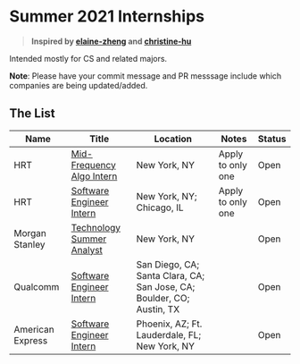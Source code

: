 
# Summer 2021 Internships

> **Inspired by [elaine-zheng](https://github.com/elaine-zheng/summer2020internships) and [christine-hu](https://github.com/christine-hu/summer-2019-internships)**


Intended mostly for CS and related majors.


 **Note**: Please have your commit message and PR messsage include which companies are being updated/added.

## The List

| Name  |  Title |  Location |  Notes | Status |
|---|---|---|---|---|
|  HRT | [Mid-Frequency Algo Intern](https://www.hudsonrivertrading.com/careers/job/?gh_jid=2160228) | New York, NY | Apply to only one  | Open
|  HRT | [Software Engineer Intern](https://www.hudsonrivertrading.com/careers/job/?gh_jid=2160225) | New York, NY; Chicago, IL | Apply to only one  | Open
|  Morgan Stanley | [Technology Summer Analyst](https://morganstanley.tal.net/vx/lang-en-GB/mobile-0/brand-2/user-2429102/xf-3786f0ce9359/candidate/so/pm/1/pl/1/opp/9768-2021-Technology-Summer-Analyst-Program-New-York/en-GB) | New York, NY |   | Open
|  Qualcomm | [Software Engineer Intern](https://jobs.qualcomm.com/public/jobDetails.xhtml?requisitionId=1982304) | San Diego, CA; Santa Clara, CA; San Jose, CA; Boulder, CO; Austin, TX |   | Open
|  American Express | [Software Engineer Intern](https://jobs.americanexpress.com/jobs/20001627?lang=en-us) | Phoenix, AZ; Ft. Lauderdale, FL; New York, NY |   | Open

